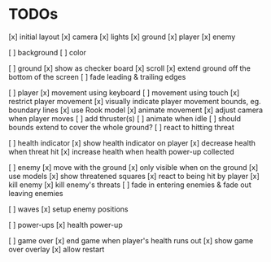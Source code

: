 # TODOs

[x] initial layout
  [x] camera
  [x] lights
  [x] ground
  [x] player
  [x] enemy

[ ] background
  [ ] color

[ ] ground
  [x] show as checker board
  [x] scroll
  [x] extend ground off the bottom of the screen
  [ ] fade leading & trailing edges

[ ] player
  [x] movement using keyboard
  [ ] movement using touch
  [x] restrict player movement
  [x] visually indicate player movement bounds, eg. boundary lines
  [x] use Rook model
  [x] animate movement
  [x] adjust camera when player moves
  [ ] add thruster(s)
  [ ] animate when idle
  [ ] should bounds extend to cover the whole ground?
  [ ] react to hitting threat
 
[ ] health indicator
  [x] show health indicator on player
  [x] decrease health when threat hit
  [x] increase health when health power-up collected

[ ] enemy
  [x] move with the ground
  [x] only visible when on the ground
  [x] use models
  [x] show threatened squares
  [x] react to being hit by player
      [x] kill enemy
      [x] kill enemy's threats
  [ ] fade in entering enemies & fade out leaving enemies

[ ] waves
  [x] setup enemy positions

[ ] power-ups
  [x] health power-up

[ ] game over
  [x] end game when player's health runs out
  [x] show game over overlay
  [x] allow restart
